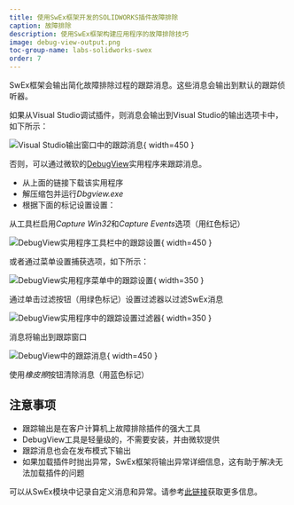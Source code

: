 ```yaml
---
title: 使用SwEx框架开发的SOLIDWORKS插件故障排除
caption: 故障排除
description: 使用SwEx框架构建应用程序的故障排除技巧
image: debug-view-output.png
toc-group-name: labs-solidworks-swex
order: 7
---
```

SwEx框架会输出简化故障排除过程的跟踪消息。这些消息会输出到默认的跟踪侦听器。

如果从Visual Studio调试插件，则消息会输出到Visual Studio的输出选项卡中，如下所示：

![Visual Studio输出窗口中的跟踪消息](visual-studio-output.png){ width=450 }

否则，可以通过微软的[DebugView](https://docs.microsoft.com/en-us/sysinternals/downloads/debugview)实用程序来跟踪消息。

* 从上面的链接下载该实用程序
* 解压缩包并运行*Dbgview.exe*
* 根据下面的标记设置设置：

从工具栏启用*Capture Win32*和*Capture Events*选项（用红色标记）

![DebugView实用程序工具栏中的跟踪设置](debug-view-settings.png){ width=450 }

或者通过菜单设置捕获选项，如下所示：

![DebugView实用程序菜单中的跟踪设置](debug-view-settings-menu.png){ width=350 }

通过单击过滤按钮（用绿色标记）设置过滤器以过滤SwEx消息

![DebugView实用程序中的跟踪设置过滤器](debug-view-filter.png){ width=350 }

消息将输出到跟踪窗口

![DebugView中的跟踪消息](debug-view-output.png){ width=450 }

使用*橡皮擦*按钮清除消息（用蓝色标记）

## 注意事项
* 跟踪输出是在客户计算机上故障排除插件的强大工具
* DebugView工具是轻量级的，不需要安装，并由微软提供
* 跟踪消息也会在发布模式下输出
* 如果加载插件时抛出异常，SwEx框架将输出异常详细信息，这有助于解决无法加载插件的问题

可以从SwEx模块中记录自定义消息和异常。请参考[此链接](logging)获取更多信息。